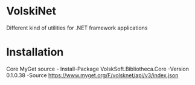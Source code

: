 # VolskiNet
Different kind of utilities for .NET framework applications

# Installation

Core
MyGet source - Install-Package VolskSoft.Bibliotheca.Core -Version 0.1.0.38 -Source https://www.myget.org/F/volsknet/api/v3/index.json
